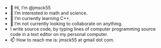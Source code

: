 - 👋 Hi, I’m @jmsck55
- 👀 I’m interested in math and science.
- 🌱 I’m currently learning C++.
- 💞️ I’m not currently looking to collaborate on anything.
- I write source code, by typing lines of computer programming source code in a text editor on my personal computer.
- 📫 How to reach me is: jmsck55 at gmail dot com.
<!---
jmsck55/jmsck55 is a ✨ special ✨ repository because its `README.md` (this file) appears on your GitHub profile.
You can click the Preview link to take a look at your changes.
--->
